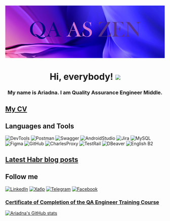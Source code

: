 ![Header](https://github.com/ariadna-eiz/ariadna-eiz/blob/main/assets/explorer_a1wpu1D2nN.png)

## <h1 align="center">Hi, everybody! <img src="https://github.com/blackcater/blackcater/raw/main/images/Hi.gif" height="32"/></h1>
<h3 align="center">My name is Ariadna. I am Quality Assurance Engineer Middle.</h3>

## [My CV](https://drive.google.com/file/d/1KqaHduKz3-_WvAbe4hK680e2uFOOSrA-/view?usp=sharing)

## Languages and Tools
![DevTools](https://img.shields.io/badge/-DevTools-120082?style=for-the-badge&logo=devtools)
![Postman](https://img.shields.io/badge/-Postman-120082?style=for-the-badge&logo=postman)
![Swagger](https://img.shields.io/badge/-Swagger-120082?style=for-the-badge&logo=swagger)
![AndroidStudio](https://img.shields.io/badge/-AndroidStudio-120082?style=for-the-badge&logo=AndroidStudio)
![Jira](https://img.shields.io/badge/-Jira-120082?style=for-the-badge&logo=Jira)
![MySQL](https://img.shields.io/badge/-MySQL-120082?style=for-the-badge&logo=MySQL)
![Figma](https://img.shields.io/badge/-Figma-120082?style=for-the-badge&logo=Figma)
![GitHub](https://img.shields.io/badge/-GitHub-120082?style=for-the-badge&logo=GitHub)
![CharlesProxy](https://img.shields.io/badge/-CharlesProxy-120082?style=for-the-badge&logo=Charles)
![TestRail](https://img.shields.io/badge/-TestRail-120082?style=for-the-badge&logo=TestRail)
![DBeaver](https://img.shields.io/badge/-DBeaver-120082?style=for-the-badge&logo=DBeaver)
![English B2](https://img.shields.io/badge/-English(B2)-120082?style=for-the-badge&logo=)

## [Latest Habr blog posts](https://habr.com/ru/users/ariadna_eiz/posts/)
<!-- BLOG-POST-LIST:START -->
<!-- BLOG-POST-LIST:END -->


## Follow me
[![LinkedIn](https://img.shields.io/badge/-LinkedIn-6014bb?style=for-the-badge&logo=LinkedIn)](https://www.linkedin.com/in/ariadna-eizenkhart-811706259/?midToken=AQGl2cML5_DpBw&midSig=0p-YAfcipquqA1&trk=eml-email_jobs_first_time_job_seeker_01-header-35-profile&trkEmail=eml-email_jobs_first_time_job_seeker_01-header-35-profile-null-hnpkwd%7Elckw21ga%7Ei7-null-neptune%2Fprofile%7Evanity%2Eview)
[![Хабр](https://img.shields.io/badge/-Хабр-6014bb?style=for-the-badge&logo=habr)](https://habr.com/ru/users/ariadna_eiz/)
[![Telegram](https://img.shields.io/badge/-Telegram-6014bb?style=for-the-badge&logo=Telegram)](https://t.me/ariadna_eiz)
[![Facebook](https://img.shields.io/badge/-Facebook-6014bb?style=for-the-badge&logo=Facebook)](https://www.facebook.com/eizenkhart/)

### [Certificate of Completion of the QA Engineer Training Course](https://drive.google.com/file/d/1Fod0lzl9bil5wtZ7qNUi7vJ-R5D6byQY/view?usp=share_link)

[![Ariadna's GitHub stats](https://github-readme-stats.vercel.app/api?username=ariadna-eiz&count_private=true&show_icons=true&theme=jolly)
](https://github.com/anuraghazra/github-readme-stats)

